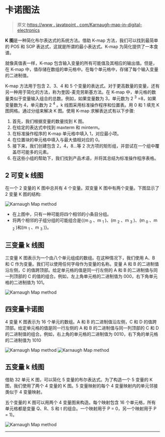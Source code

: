 # 卡诺图法

> 原文:[https://www . javatpoint . com/Karnaugh-map-in-digital-electronics](https://www.javatpoint.com/karnaugh-map-in-digital-electronics)

**K 图**是一种简化布尔表达式的系统方法。借助 K-map 方法，我们可以找到最简单的 POS 和 SOP 表达式，这就是所谓的最小表达式。K-map 为简化提供了一本食谱。

就像真值表一样，K-map 包含输入变量的所有可能值及其相应的输出值。但是，在 K-map 中，值存储在数组的单元格中。在每个单元格中，存储了每个输入变量的二进制值。

K-map 方法用于包含 2、3、4 和 5 个变量的表达式。对于更高数量的变量，还有另一种用于简化的方法，称为奎因-麦克劳斯基方法。在 K-map 中，单元格的数量类似于变量输入组合的总数。例如，如果变量数为 3，单元数为 2 <sup>3</sup> =8，如果变量数为 4，单元数为 2 <sup>4</sup> 。k 线图采用标准操作程序和位置表。用 0 和 1 填充 K 图网格。通过分组来解决 K 图。使用 K-map 求解表达式有以下步骤:

1.  首先，我们根据变量的数量找到 K 图。
2.  在给定的表达式中找到 maxterm 和 minterm。
3.  在标准操作程序的 K-map 单元格中填入 1，对应最小项。
4.  在位置块的单元格中填入与最大值相对应的 0。
5.  接下来，我们创建包含 2，4，8…等 2 次方项的矩形组，并尝试在一个组中覆盖尽可能多的元素。
6.  在这些小组的帮助下，我们找到产品术语，并将其总结为标准操作程序表格。

## 2 可变 k 线图

在一个 2 变量的 K 图中总共有 4 个变量。双变量 K 图中有两个变量。下图显示了 2 变量 K 图的结构:

![Karnaugh Map method](../Images/5c87d1918f8d8923099d5f6c6c41b3e5.png)

*   在上图中，只有一种可能将四个相邻的小条目分组。
*   将两个相邻的子组分组的可能组合是{(m <sub>0</sub> 、m <sub>1</sub> )、(m <sub>2</sub> 、m <sub>3</sub> )、(m <sub>0</sub> 、m <sub>2</sub> )和(m <sub>1</sub> 、m <sub>3</sub> )}。

## 三变量 k 线图

三变量 K 图表示为一个由八个单元组成的数组。在这种情况下，我们使用 A、B 和 C 作为变量。我们可以使用任何字母作为变量的名称。变量 A 和 B 的二进制值沿左侧，C 的值跨顶部。给定单元格的值是同一行左侧的 A 和 B 的二进制值与同一列顶部的 C 的值的组合。例如，左上角单元格的二进制值为 000，右下角单元格的二进制值为 101。

![Karnaugh Map method](../Images/c09b0d27692eb49279b1acc4d1ab58f6.png)

## 四变量卡诺图

4 变量 K 图表示为 16 个单元的数组。A 和 B 的二进制值沿左侧，C 和 D 的值跨顶部。给定单元格的值是同一行左侧的 A 和 B 的二进制值与同一列顶部的 C 和 D 的二进制值的组合。例如，右上角的单元格的二进制值为 0010，右下角的单元格的二进制值为 1010

![Karnaugh Map method](../Images/9a39d5812ea0c2ecacbd96f225231414.png)
![Karnaugh Map method](../Images/0d4ed6d269224982b2e67086d58cd2d8.png)

## 五变量 k 线图

借助 32 单元 K 图，可以简化 5 变量的布尔表达式。为了构造一个 5 变量的 K 图，我们使用了两个 4 变量的 K 图。5 变量映射的每个 4 变量映射内的单元邻接类似于 4 变量映射。

五个变量的 K 图可以用两个 4 变量图来构造。每个映射包含 16 个单元格，所有单元格都是变量 Q、R、S 和 t 的组合。一个映射用于 P = 0，另一个映射用于 P = 1)。

![Karnaugh Map method](../Images/8aa97d60250ea5ba9bb2ec7a0a3c9720.png)

* * *